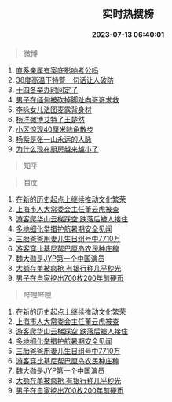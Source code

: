 <div align="center"><h2>实时热搜榜</h2><h4>2023-07-13 06:40:01</h4></div>

> 微博  

1. [直系亲属有案底影响考公吗](https://s.weibo.com/weibo?q=%23%E7%9B%B4%E7%B3%BB%E4%BA%B2%E5%B1%9E%E6%9C%89%E6%A1%88%E5%BA%95%E5%BD%B1%E5%93%8D%E8%80%83%E5%85%AC%E5%90%97%23&t=31&band_rank=1&Refer=top)<br />
2. [38度高温下特警一句话让人破防](https://s.weibo.com/weibo?q=%2338%E5%BA%A6%E9%AB%98%E6%B8%A9%E4%B8%8B%E7%89%B9%E8%AD%A6%E4%B8%80%E5%8F%A5%E8%AF%9D%E8%AE%A9%E4%BA%BA%E7%A0%B4%E9%98%B2%23&t=31&band_rank=2&Refer=top)<br />
3. [十四冬举办时间定了](https://s.weibo.com/weibo?q=%23%E5%8D%81%E5%9B%9B%E5%86%AC%E4%B8%BE%E5%8A%9E%E6%97%B6%E9%97%B4%E5%AE%9A%E4%BA%86%23&t=31&band_rank=3&Refer=top)<br />
4. [男子在缅甸被砍掉脚趾向哥哥求救](https://s.weibo.com/weibo?q=%23%E7%94%B7%E5%AD%90%E5%9C%A8%E7%BC%85%E7%94%B8%E8%A2%AB%E7%A0%8D%E6%8E%89%E8%84%9A%E8%B6%BE%E5%90%91%E5%93%A5%E5%93%A5%E6%B1%82%E6%95%91%23&t=31&band_rank=4&Refer=top)<br />
5. [李咏女儿法图麦露背身材](https://s.weibo.com/weibo?q=%23%E6%9D%8E%E5%92%8F%E5%A5%B3%E5%84%BF%E6%B3%95%E5%9B%BE%E9%BA%A6%E9%9C%B2%E8%83%8C%E8%BA%AB%E6%9D%90%23&t=31&band_rank=5&Refer=top)<br />
6. [杨洋微博艾特了王楚然](https://s.weibo.com/weibo?q=%23%E6%9D%A8%E6%B4%8B%E5%BE%AE%E5%8D%9A%E8%89%BE%E7%89%B9%E4%BA%86%E7%8E%8B%E6%A5%9A%E7%84%B6%23&t=31&band_rank=6&Refer=top)<br />
7. [小区惊现40厘米陆龟散步](https://s.weibo.com/weibo?q=%23%E5%B0%8F%E5%8C%BA%E6%83%8A%E7%8E%B040%E5%8E%98%E7%B1%B3%E9%99%86%E9%BE%9F%E6%95%A3%E6%AD%A5%23&t=31&band_rank=7&Refer=top)<br />
8. [杨紫是张一山永远的人脉](https://s.weibo.com/weibo?q=%23%E6%9D%A8%E7%B4%AB%E6%98%AF%E5%BC%A0%E4%B8%80%E5%B1%B1%E6%B0%B8%E8%BF%9C%E7%9A%84%E4%BA%BA%E8%84%89%23&t=31&band_rank=8&Refer=top)<br />
9. [为什么现在厨房越来越小了](https://s.weibo.com/weibo?q=%23%E4%B8%BA%E4%BB%80%E4%B9%88%E7%8E%B0%E5%9C%A8%E5%8E%A8%E6%88%BF%E8%B6%8A%E6%9D%A5%E8%B6%8A%E5%B0%8F%E4%BA%86%23&t=31&band_rank=9&Refer=top)<br />

> 知乎  


> 百度  

1. [在新的历史起点上继续推动文化繁荣](https://www.baidu.com/s?wd=%E5%9C%A8%E6%96%B0%E7%9A%84%E5%8E%86%E5%8F%B2%E8%B5%B7%E7%82%B9%E4%B8%8A%E7%BB%A7%E7%BB%AD%E6%8E%A8%E5%8A%A8%E6%96%87%E5%8C%96%E7%B9%81%E8%8D%A3&sa=fyb_news&rsv_dl=fyb_news)<br />
2. [上海市人大常委会主任董云虎被查](https://www.baidu.com/s?wd=%E4%B8%8A%E6%B5%B7%E5%B8%82%E4%BA%BA%E5%A4%A7%E5%B8%B8%E5%A7%94%E4%BC%9A%E4%B8%BB%E4%BB%BB%E8%91%A3%E4%BA%91%E8%99%8E%E8%A2%AB%E6%9F%A5&sa=fyb_news&rsv_dl=fyb_news)<br />
3. [游客爬华山云梯踩空 跌落后被人接住](https://www.baidu.com/s?wd=%E6%B8%B8%E5%AE%A2%E7%88%AC%E5%8D%8E%E5%B1%B1%E4%BA%91%E6%A2%AF%E8%B8%A9%E7%A9%BA+%E8%B7%8C%E8%90%BD%E5%90%8E%E8%A2%AB%E4%BA%BA%E6%8E%A5%E4%BD%8F&sa=fyb_news&rsv_dl=fyb_news)<br />
4. [多地细化举措护航暑期安全见闻](https://www.baidu.com/s?wd=%E5%A4%9A%E5%9C%B0%E7%BB%86%E5%8C%96%E4%B8%BE%E6%8E%AA%E6%8A%A4%E8%88%AA%E6%9A%91%E6%9C%9F%E5%AE%89%E5%85%A8%E8%A7%81%E9%97%BB&sa=fyb_news&rsv_dl=fyb_news)<br />
5. [三胎爸爸用妻儿生日组号中7710万](https://www.baidu.com/s?wd=%E4%B8%89%E8%83%8E%E7%88%B8%E7%88%B8%E7%94%A8%E5%A6%BB%E5%84%BF%E7%94%9F%E6%97%A5%E7%BB%84%E5%8F%B7%E4%B8%AD7710%E4%B8%87&sa=fyb_news&rsv_dl=fyb_news)<br />
6. [游客穿比基尼帮巴厘岛农民种庄稼](https://www.baidu.com/s?wd=%E6%B8%B8%E5%AE%A2%E7%A9%BF%E6%AF%94%E5%9F%BA%E5%B0%BC%E5%B8%AE%E5%B7%B4%E5%8E%98%E5%B2%9B%E5%86%9C%E6%B0%91%E7%A7%8D%E5%BA%84%E7%A8%BC&sa=fyb_news&rsv_dl=fyb_news)<br />
7. [魏大勋是JYP第一个中国演员](https://www.baidu.com/s?wd=%E9%AD%8F%E5%A4%A7%E5%8B%8B%E6%98%AFJYP%E7%AC%AC%E4%B8%80%E4%B8%AA%E4%B8%AD%E5%9B%BD%E6%BC%94%E5%91%98&sa=fyb_news&rsv_dl=fyb_news)<br />
8. [大额存单被疯抢 有银行称几乎秒光](https://www.baidu.com/s?wd=%E5%A4%A7%E9%A2%9D%E5%AD%98%E5%8D%95%E8%A2%AB%E7%96%AF%E6%8A%A2+%E6%9C%89%E9%93%B6%E8%A1%8C%E7%A7%B0%E5%87%A0%E4%B9%8E%E7%A7%92%E5%85%89&sa=fyb_news&rsv_dl=fyb_news)<br />
9. [男子在自家挖出700枚200年前硬币](https://www.baidu.com/s?wd=%E7%94%B7%E5%AD%90%E5%9C%A8%E8%87%AA%E5%AE%B6%E6%8C%96%E5%87%BA700%E6%9E%9A200%E5%B9%B4%E5%89%8D%E7%A1%AC%E5%B8%81&sa=fyb_news&rsv_dl=fyb_news)<br />

> 哔哩哔哩  

1. [在新的历史起点上继续推动文化繁荣](https://www.baidu.com/s?wd=%E5%9C%A8%E6%96%B0%E7%9A%84%E5%8E%86%E5%8F%B2%E8%B5%B7%E7%82%B9%E4%B8%8A%E7%BB%A7%E7%BB%AD%E6%8E%A8%E5%8A%A8%E6%96%87%E5%8C%96%E7%B9%81%E8%8D%A3&sa=fyb_news&rsv_dl=fyb_news)<br />
2. [上海市人大常委会主任董云虎被查](https://www.baidu.com/s?wd=%E4%B8%8A%E6%B5%B7%E5%B8%82%E4%BA%BA%E5%A4%A7%E5%B8%B8%E5%A7%94%E4%BC%9A%E4%B8%BB%E4%BB%BB%E8%91%A3%E4%BA%91%E8%99%8E%E8%A2%AB%E6%9F%A5&sa=fyb_news&rsv_dl=fyb_news)<br />
3. [游客爬华山云梯踩空 跌落后被人接住](https://www.baidu.com/s?wd=%E6%B8%B8%E5%AE%A2%E7%88%AC%E5%8D%8E%E5%B1%B1%E4%BA%91%E6%A2%AF%E8%B8%A9%E7%A9%BA+%E8%B7%8C%E8%90%BD%E5%90%8E%E8%A2%AB%E4%BA%BA%E6%8E%A5%E4%BD%8F&sa=fyb_news&rsv_dl=fyb_news)<br />
4. [多地细化举措护航暑期安全见闻](https://www.baidu.com/s?wd=%E5%A4%9A%E5%9C%B0%E7%BB%86%E5%8C%96%E4%B8%BE%E6%8E%AA%E6%8A%A4%E8%88%AA%E6%9A%91%E6%9C%9F%E5%AE%89%E5%85%A8%E8%A7%81%E9%97%BB&sa=fyb_news&rsv_dl=fyb_news)<br />
5. [三胎爸爸用妻儿生日组号中7710万](https://www.baidu.com/s?wd=%E4%B8%89%E8%83%8E%E7%88%B8%E7%88%B8%E7%94%A8%E5%A6%BB%E5%84%BF%E7%94%9F%E6%97%A5%E7%BB%84%E5%8F%B7%E4%B8%AD7710%E4%B8%87&sa=fyb_news&rsv_dl=fyb_news)<br />
6. [游客穿比基尼帮巴厘岛农民种庄稼](https://www.baidu.com/s?wd=%E6%B8%B8%E5%AE%A2%E7%A9%BF%E6%AF%94%E5%9F%BA%E5%B0%BC%E5%B8%AE%E5%B7%B4%E5%8E%98%E5%B2%9B%E5%86%9C%E6%B0%91%E7%A7%8D%E5%BA%84%E7%A8%BC&sa=fyb_news&rsv_dl=fyb_news)<br />
7. [魏大勋是JYP第一个中国演员](https://www.baidu.com/s?wd=%E9%AD%8F%E5%A4%A7%E5%8B%8B%E6%98%AFJYP%E7%AC%AC%E4%B8%80%E4%B8%AA%E4%B8%AD%E5%9B%BD%E6%BC%94%E5%91%98&sa=fyb_news&rsv_dl=fyb_news)<br />
8. [大额存单被疯抢 有银行称几乎秒光](https://www.baidu.com/s?wd=%E5%A4%A7%E9%A2%9D%E5%AD%98%E5%8D%95%E8%A2%AB%E7%96%AF%E6%8A%A2+%E6%9C%89%E9%93%B6%E8%A1%8C%E7%A7%B0%E5%87%A0%E4%B9%8E%E7%A7%92%E5%85%89&sa=fyb_news&rsv_dl=fyb_news)<br />
9. [男子在自家挖出700枚200年前硬币](https://www.baidu.com/s?wd=%E7%94%B7%E5%AD%90%E5%9C%A8%E8%87%AA%E5%AE%B6%E6%8C%96%E5%87%BA700%E6%9E%9A200%E5%B9%B4%E5%89%8D%E7%A1%AC%E5%B8%81&sa=fyb_news&rsv_dl=fyb_news)<br />
